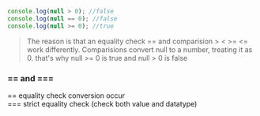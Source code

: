 ``` javascript
console.log(null > 0); //false
console.log(null == 0); //false
console.log(null >= 0); //true
```

>The reason is that an equality check == and comparision > < >= <= work differently. Comparisions convert null to a number, treating it as 0. that's why null >= 0 is true and null > 0 is false

### == and ===
== equality check conversion occur\
=== strict equality check (check both value and datatype)